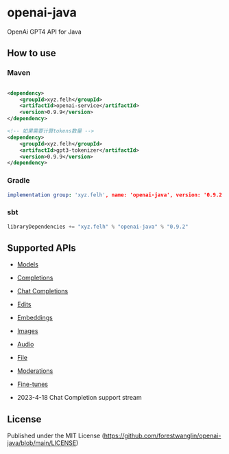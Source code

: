 # openai-java

OpenAi GPT4 API for Java

## How to use

### Maven

```xml

<dependency>
    <groupId>xyz.felh</groupId>
    <artifactId>openai-service</artifactId>
    <version>0.9.9</version>
</dependency>

<!-- 如果需要计算tokens数量 -->
<dependency>
    <groupId>xyz.felh</groupId>
    <artifactId>gpt3-tokenizer</artifactId>
    <version>0.9.9</version>
</dependency>
```

### Gradle

```yaml
implementation group: 'xyz.felh', name: 'openai-java', version: '0.9.2'
```

### sbt

```javascript
libraryDependencies += "xyz.felh" % "openai-java" % "0.9.2"
```

## Supported APIs

- [Models](https://platform.openai.com/docs/api-reference/models)
- [Completions](https://platform.openai.com/docs/api-reference/completions)
- [Chat Completions](https://platform.openai.com/docs/api-reference/chat/create)
- [Edits](https://platform.openai.com/docs/api-reference/edits)
- [Embeddings](https://platform.openai.com/docs/api-reference/embeddings)
- [Images](https://platform.openai.com/docs/api-reference/images)
- [Audio](https://platform.openai.com/docs/api-reference/audio)
- [File](https://platform.openai.com/docs/api-reference/files)
- [Moderations](https://platform.openai.com/docs/api-reference/moderations)
- [Fine-tunes](https://platform.openai.com/docs/api-reference/fine-tunes)

- 2023-4-18 Chat Completion support stream

## License

Published under the MIT License (https://github.com/forestwanglin/openai-java/blob/main/LICENSE)

